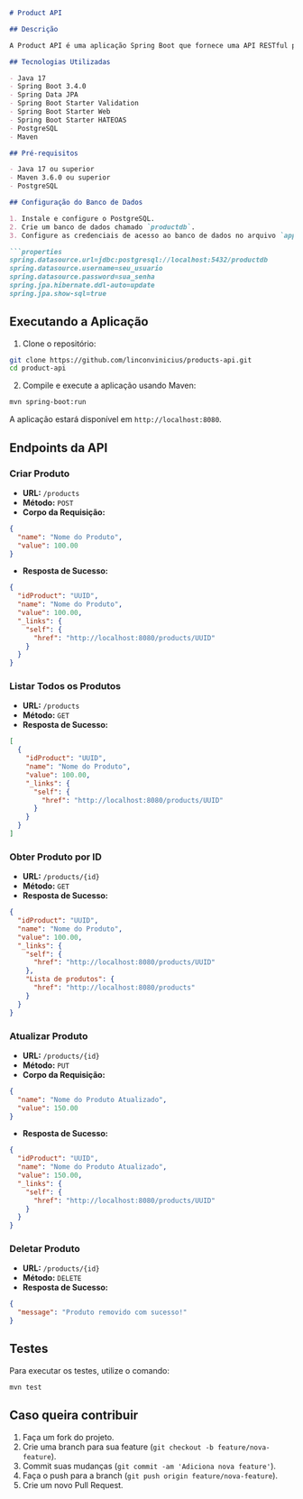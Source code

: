 ```markdown
# Product API

## Descrição

A Product API é uma aplicação Spring Boot que fornece uma API RESTful para gerenciar produtos. A API permite criar, listar, atualizar e deletar produtos, além de fornecer links HATEOAS para navegação entre os recursos.

## Tecnologias Utilizadas

- Java 17
- Spring Boot 3.4.0
- Spring Data JPA
- Spring Boot Starter Validation
- Spring Boot Starter Web
- Spring Boot Starter HATEOAS
- PostgreSQL
- Maven

## Pré-requisitos

- Java 17 ou superior
- Maven 3.6.0 ou superior
- PostgreSQL

## Configuração do Banco de Dados

1. Instale e configure o PostgreSQL.
2. Crie um banco de dados chamado `productdb`.
3. Configure as credenciais de acesso ao banco de dados no arquivo `application.properties`:

```properties
spring.datasource.url=jdbc:postgresql://localhost:5432/productdb
spring.datasource.username=seu_usuario
spring.datasource.password=sua_senha
spring.jpa.hibernate.ddl-auto=update
spring.jpa.show-sql=true
```

## Executando a Aplicação

1. Clone o repositório:

```sh
git clone https://github.com/linconvinicius/products-api.git
cd product-api
```

2. Compile e execute a aplicação usando Maven:

```sh
mvn spring-boot:run
```

A aplicação estará disponível em `http://localhost:8080`.

## Endpoints da API

### Criar Produto

- **URL:** `/products`
- **Método:** `POST`
- **Corpo da Requisição:**

```json
{
  "name": "Nome do Produto",
  "value": 100.00
}
```

- **Resposta de Sucesso:**

```json
{
  "idProduct": "UUID",
  "name": "Nome do Produto",
  "value": 100.00,
  "_links": {
    "self": {
      "href": "http://localhost:8080/products/UUID"
    }
  }
}
```

### Listar Todos os Produtos

- **URL:** `/products`
- **Método:** `GET`
- **Resposta de Sucesso:**

```json
[
  {
    "idProduct": "UUID",
    "name": "Nome do Produto",
    "value": 100.00,
    "_links": {
      "self": {
        "href": "http://localhost:8080/products/UUID"
      }
    }
  }
]
```

### Obter Produto por ID

- **URL:** `/products/{id}`
- **Método:** `GET`
- **Resposta de Sucesso:**

```json
{
  "idProduct": "UUID",
  "name": "Nome do Produto",
  "value": 100.00,
  "_links": {
    "self": {
      "href": "http://localhost:8080/products/UUID"
    },
    "Lista de produtos": {
      "href": "http://localhost:8080/products"
    }
  }
}
```

### Atualizar Produto

- **URL:** `/products/{id}`
- **Método:** `PUT`
- **Corpo da Requisição:**

```json
{
  "name": "Nome do Produto Atualizado",
  "value": 150.00
}
```

- **Resposta de Sucesso:**

```json
{
  "idProduct": "UUID",
  "name": "Nome do Produto Atualizado",
  "value": 150.00,
  "_links": {
    "self": {
      "href": "http://localhost:8080/products/UUID"
    }
  }
}
```

### Deletar Produto

- **URL:** `/products/{id}`
- **Método:** `DELETE`
- **Resposta de Sucesso:**

```json
{
  "message": "Produto removido com sucesso!"
}
```

## Testes

Para executar os testes, utilize o comando:

```sh
mvn test
```

## Caso queira contribuir

1. Faça um fork do projeto.
2. Crie uma branch para sua feature (`git checkout -b feature/nova-feature`).
3. Commit suas mudanças (`git commit -am 'Adiciona nova feature'`).
4. Faça o push para a branch (`git push origin feature/nova-feature`).
5. Crie um novo Pull Request.